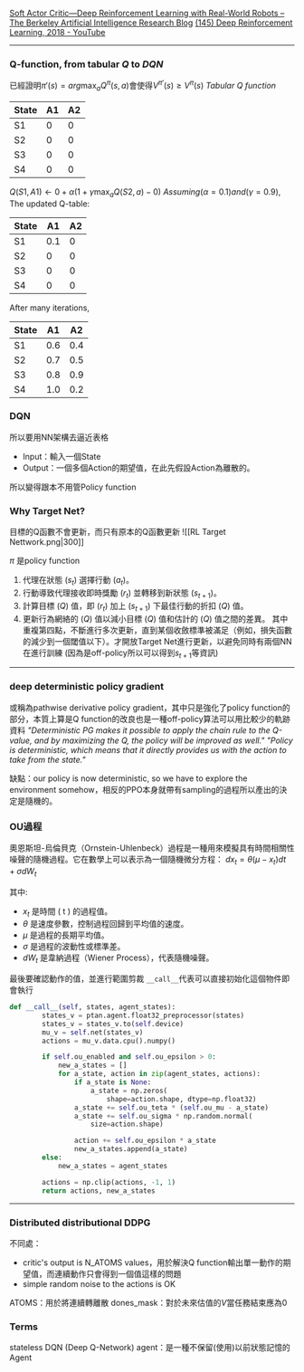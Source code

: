 [Soft Actor Critic—Deep Reinforcement Learning with Real-World Robots – The Berkeley Artificial Intelligence Research Blog](https://bair.berkeley.edu/blog/2018/12/14/sac/#:~:text=Soft%20actor,a%20single%20set%20of%20hyperparameters)
[(145) Deep Reinforcement Learning, 2018 - YouTube](https://www.youtube.com/playlist?list=PLJV_el3uVTsODxQFgzMzPLa16h6B8kWM_)

---
### Q-function, from tabular $Q$ to $DQN$
已經證明$\pi'(s)=arg \max_a Q^\pi(s, a)$會使得$V^{\pi'}(s) \geq V^\pi(s)$
$Tabular\ Q\ function$

| State | A1 | A2 |
|-------|----|----|
| S1    | 0  | 0  |
| S2    | 0  | 0  |
| S3    | 0  | 0  |
| S4    | 0  | 0  |
$Q(S1, A1) \leftarrow 0 + \alpha (1 + \gamma \max_a Q(S2, a) - 0)$
$Assuming ( \alpha = 0.1 ) and ( \gamma = 0.9 )$,
The updated Q-table:

| State | A1  | A2 |
|-------|-----|----|
| S1    | 0.1 | 0  |
| S2    | 0   | 0  |
| S3    | 0   | 0  |
| S4    | 0   | 0  |

After many iterations, 

| State | A1  | A2 |
|-------|-----|----|
| S1    | 0.6 | 0.4|
| S2    | 0.7 | 0.5|
| S3    | 0.8 | 0.9|
| S4    | 1.0 | 0.2|
### DQN
所以要用NN架構去逼近表格
- Input：輸入一個State
- Output：一個多個Action的期望值，在此先假設Action為離散的。

所以變得跟本不用管Policy function
### Why Target Net?
目標的Q函數不會更新，而只有原本的Q函數更新
![[RL Target Nettwork.png|300]]

$\pi$ 是policy function
1. 代理在狀態 $( s_t )$ 選擇行動 $( a_t )$。
2. 行動導致代理接收即時獎勵 $( r_t )$ 並轉移到新狀態 $( s_{t+1} )$。
3. 計算目標 $( Q )$ 值，即 $( r_t )$ 加上 $( s_{t+1} )$ 下最佳行動的折扣 $( Q )$ 值。
4. 更新行為網絡的 $( Q )$ 值以減小目標 $( Q )$ 值和估計的 $( Q )$ 值之間的差異。
其中重複第四點，不斷進行多次更新，直到某個收斂標準被滿足（例如，損失函數的減少到一個閾值以下）。才開放Target Net進行更新，以避免同時有兩個NN在進行訓練
(因為是off-policy所以可以得到$s_{t+1}$等資訊)



---
### deep deterministic policy gradient
或稱為pathwise derivative policy gradient，其中只是強化了policy function的部分，本質上算是Q function的改良也是一種off-policy算法可以用比較少的軌跡資料
*"Deterministic PG makes it possible to apply the chain rule to the Q-value, and by maximizing the Q, the policy will be improved as well."*
*"Policy is deterministic, which means that it directly provides us with the action to take from the state."*

缺點：our policy is now deterministic, so we have to explore the environment somehow，相反的PPO本身就帶有sampling的過程所以產出的決定是隨機的。

### OU過程
奧恩斯坦-烏倫貝克（Ornstein-Uhlenbeck）過程是一種用來模擬具有時間相關性噪聲的隨機過程。它在數學上可以表示為一個隨機微分方程：
$dx_t = \theta (\mu - x_t) dt + \sigma dW_t$

其中:
- $x_t$ 是時間 \( t \) 的過程值。
- $\theta$ 是速度參數，控制過程回歸到平均值的速度。
- $\mu$ 是過程的長期平均值。
- $\sigma$ 是過程的波動性或標準差。
- $dW_t$ 是韋納過程（Wiener Process），代表隨機噪聲。

最後要確認動作的值，並進行範圍剪裁
`__call__`代表可以直接初始化這個物件即會執行
```python
def __call__(self, states, agent_states):
        states_v = ptan.agent.float32_preprocessor(states)
        states_v = states_v.to(self.device)
        mu_v = self.net(states_v)
        actions = mu_v.data.cpu().numpy()

        if self.ou_enabled and self.ou_epsilon > 0:
            new_a_states = []
            for a_state, action in zip(agent_states, actions):
                if a_state is None:
                    a_state = np.zeros(
                        shape=action.shape, dtype=np.float32)
                a_state += self.ou_teta * (self.ou_mu - a_state)
                a_state += self.ou_sigma * np.random.normal(
                    size=action.shape)

                action += self.ou_epsilon * a_state
                new_a_states.append(a_state)
        else:
            new_a_states = agent_states

        actions = np.clip(actions, -1, 1)
        return actions, new_a_states
```

---

### Distributed distributional DDPG
不同處：
- critic's output is N_ATOMS values，用於解決Q function輸出單一動作的期望值，而連續動作只會得到一個值這樣的問題
- simple random noise to the actions is OK

ATOMS：用於將連續轉離散
dones_mask：對於未來估值的$V$當任務結束應為0
### Terms
stateless DQN (Deep Q-Network) agent：是一種不保留(使用)以前狀態記憶的Agent
